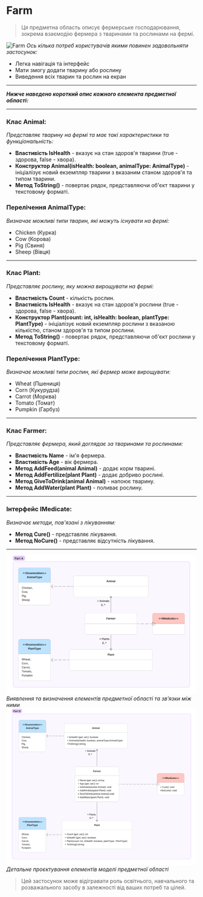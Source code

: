 # Farm
>Ця предметна область описує фермерське господарювання, зокрема взаємодію фермера з тваринами та рослинами на фермі. 

![Farm](https://images.unsplash.com/photo-1444858291040-58f756a3bdd6?q=80&w=1978&auto=format&fit=crop&ixlib=rb-4.0.3&ixid=M3wxMjA3fDB8MHxwaG90by1wYWdlfHx8fGVufDB8fHx8fA%3D%3D)
_Ось кілька потреб користувачів якими повинен задовольняти застосунок:_

- Легка навігація та інтерфейс
- Мати змогу додати тварину або рослину
- Виведення всіх тварин та рослин на екран

***
___Нижче наведено короткий опис кожного елемента предметної області:___
***
### Клас Animal:
_Представляє тварину на фермі та має такі характеристики та функціональність:_

- __Властивість IsHealth__ - вказує на стан здоров'я тварини (true - здорова, false - хвора).
- __Конструктор Animal(isHealth: boolean, animalType: AnimalType)__ - ініціалізує новий екземпляр тварини з вказаним станом здоров'я та типом тварини.
- __Метод ToString()__ - повертає рядок, представляючи об'єкт тварини у текстовому форматі.

### Перелічення AnimalType:
_Визначає можливі типи тварин, які можуть існувати на фермі:_
- Chicken (Курка)
- Cow (Корова)
- Pig (Свиня)
- Sheep (Вівця)
***
### Клас Plant:
_Представляє рослину, яку можна вирощувати на фермі:_

- __Властивість Count__ - кількість рослин.
- __Властивість IsHealth__ - вказує на стан здоров'я рослини (true - здорова, false - хвора).
- __Конструктор Plant(count: int, isHealth: boolean, plantType: PlantType)__ - ініціалізує новий екземпляр рослини з вказаною кількістю, станом здоров'я та типом рослини.
- __Метод ToString()__ - повертає рядок, представляючи об'єкт рослини у текстовому форматі.

### Перелічення PlantType:
_Визначає можливі типи рослин, які фермер може вирощувати:_

- Wheat (Пшениця)
- Corn (Кукурудза)
- Carrot (Морква)
- Tomato (Томат)
- Pumpkin (Гарбуз)
***

### Клас Farmer:
_Представляє фермера, який доглядає за тваринами та рослинами:_

- __Властивість Name__ - ім'я фермера.
- __Властивість Age__ - вік фермера.
- __Метод AddFeed(animal Animal)__ - додає корм тварині.
- __Метод AddFertilize(plant Plant)__ - додає добриво рослині.
- __Метод GiveToDrink(animal Animal)__ - напоює тварину.
- __Метод AddWater(plant Plant)__ - поливає рослину.
***

### Інтерфейс IMedicate:
_Визначає методи, пов'язані з лікуванням:_

- __Метод Cure()__ - представляє лікування.
- __Метод NoCure()__ - представляє відсутність лікування.
***
![a](./part_a.png)
_Виявлення та визначення елементів предметної області та
зв’язки між ними_
![b](./part_b.png)
_Детальне проєктування елементів моделі предметної області_

>Цей застосунок може відігравати роль освітнього, навчального та розважального засобу в залежності від ваших потреб та цілей.


